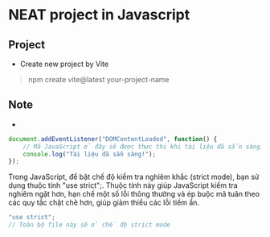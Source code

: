 # NEAT project in Javascript

## Project
- Create new project by Vite
> npm create vite@latest your-project-name

## Note
- 
```javascript
document.addEventListener("DOMContentLoaded", function() {
    // Mã JavaScript ở đây sẽ được thực thi khi tài liệu đã sẵn sàng.
    console.log("Tài liệu đã sẵn sàng!");
});
```
Trong JavaScript, để bật chế độ kiểm tra nghiêm khắc (strict mode), bạn sử dụng thuộc tính "use strict";. 
Thuộc tính này giúp JavaScript kiểm tra nghiêm ngặt hơn, hạn chế một số lỗi thông thường và ép buộc mã tuân theo các quy tắc chặt chẽ hơn, giúp giảm thiểu các lỗi tiềm ẩn.
```javascript
"use strict";
// Toàn bộ file này sẽ ở chế độ strict mode
```
